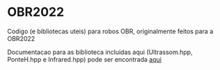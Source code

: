 # OBR2022

Codigo (e bibliotecas uteis) para robos OBR, originalmente feitos para a OBR2022

Documentacao para as biblioteca incluidas aqui (Ultrassom.hpp, PonteH.hpp e Infrared.hpp) pode ser encontrada [aqui](https://github.com/joao0606almeida/OBR2022/wiki)
